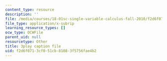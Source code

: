 ```yaml
---
content_type: resource
description: ''
file: /media/courses/18-01sc-single-variable-calculus-fall-2010/f2d6f0713cf051cb81083f5756fae4b2_BSAA0akmPEU.vtt
file_type: application/x-subrip
learning_resource_types: []
ocw_type: OCWFile
parent_uid: null
resourcetype: Other
title: 3play caption file
uid: f2d6f071-3cf0-51cb-8108-3f5756fae4b2
---
```

